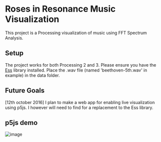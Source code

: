 # Roses in Resonance Music Visualization
This project is a Processing visualization of music using FFT Spectrum Analysis.

## Setup
The project works for both Processing 2 and 3. Please ensure you have the [Ess](http://www.tree-axis.com/Ess/) library installed. Place the .wav file (named 'beethoven-5th.wav' in example) in the data folder.

## Future Goals
[12th october 2016] I plan to make a web app for enabling live visualization using p5js. I however will need to find for a replacement to the Ess library. 

## p5js demo
![image](https://github.com/rayanfer32/Roses-in-Resonance-Music-Visualization/assets/37145078/c6ffa9e6-77b2-4799-9cf4-163a00a69b7a)
